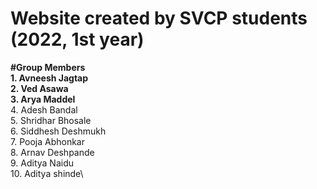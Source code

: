 # Website created by SVCP students (2022, 1st year)
**#Group Members**\
**1. Avneesh Jagtap**\
**2. Ved Asawa**\
**3. Arya Maddel**\
4. Adesh Bandal\
5. Shridhar Bhosale\
6. Siddhesh Deshmukh\
7. Pooja Abhonkar\
8. Arnav Deshpande\
9. Aditya Naidu\
10. Aditya shinde\ 
